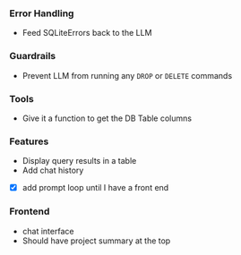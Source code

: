 ### Error Handling
- Feed SQLiteErrors back to the LLM

### Guardrails
- Prevent LLM from running any `DROP` or `DELETE` commands

### Tools
- Give it a function to get the DB Table columns

### Features
- Display query results in a table
- Add chat history
- [x] add prompt loop until I have a front end

### Frontend
- chat interface
- Should have project summary at the top